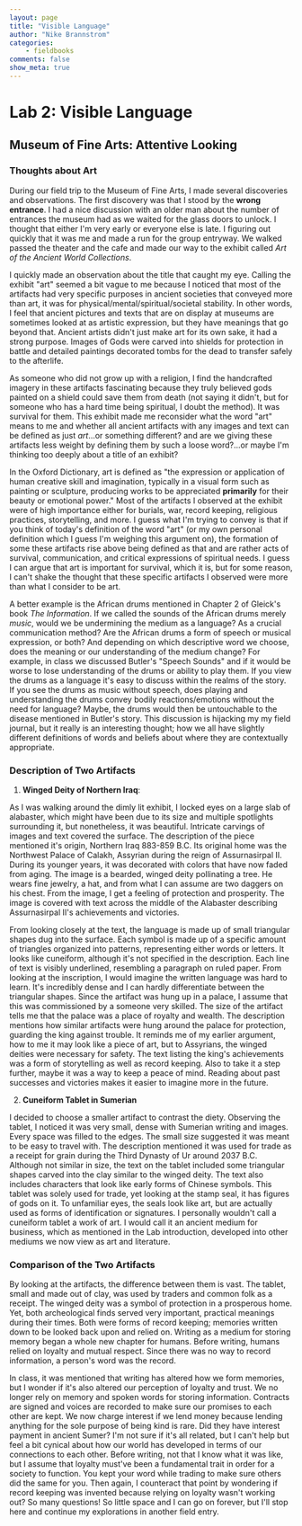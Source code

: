 ```yaml
---
layout: page  
title: "Visible Language"  
author: "Nike Brannstrom"  
categories:  
    - fieldbooks
comments: false  
show_meta: true
---
```


# Lab 2: Visible Language 

## Museum of Fine Arts: Attentive Looking

### Thoughts about Art

During our field trip to the Museum of Fine Arts, I made several discoveries and observations. The first discovery was that I stood by the **wrong entrance**. I had a nice discussion with an older man about the number of entrances the museum had as we waited for the glass doors to unlock. I thought that either I'm very early or everyone else is late. I figuring out quickly that it was me and made a run for the group entryway. We walked passed the theater and the cafe and made our way to the exhibit called *Art of the Ancient World Collections*.  

I quickly made an observation about the title that caught my eye. Calling the exhibit "art" seemed a bit vague to me because I noticed that most of the artifacts had very specific purposes in ancient societies that conveyed more than art, it was for physical/mental/spiritual/societal stability. In other words, I feel that ancient pictures and texts that are on display at museums are sometimes looked at as artistic expression, but they have meanings that go beyond that. Ancient artists didn't just make art for its own sake, it had a strong purpose. Images of Gods were carved into shields for protection in battle and detailed paintings decorated tombs for the dead to transfer safely to the afterlife. 

As someone who did not grow up with a religion, I find the handcrafted imagery in these artifacts fascinating because they truly believed gods painted on a shield could save them from death (not saying it didn't, but for someone who has a hard time being spiritual, I doubt the method). It was survival for them. This exhibit made me reconsider what the word "art" means to me and whether all ancient artifacts with any images and text can be defined as just *art*...or something different? and are we giving these artifacts less weight by defining them by such a loose word?...or maybe I'm thinking too deeply about a title of an exhibit? 

In the Oxford Dictionary, art is defined as "the expression or application of human creative skill and imagination, typically in a visual form such as painting or sculpture, producing works to be appreciated **primarily** for their beauty or emotional power." Most of the artifacts I observed at the exhibit were of high importance either for burials, war, record keeping, religious practices, storytelling, and more. I guess what I'm trying to convey is that if you think of today's definition of the word "art" (or my own personal definition which I guess I'm weighing this argument on), the formation of some these artifacts rise above being defined as that and are rather acts of survival, communication, and critical expressions of spiritual needs. I guess I can argue that art is important for survival, which it is, but for some reason, I can't shake the thought that these specific artifacts I observed were more than what I consider to be art. 

A better example is the African drums mentioned in Chapter 2 of Gleick's book *The Information*. If we called the sounds of the African drums merely *music*, would we be undermining the medium as a language? As a crucial communication method? Are the African drums a form of speech or musical expression, or both? And depending on which descriptive word we choose, does the meaning or our understanding of the medium change? For example, in class we discussed Butler's "Speech Sounds" and if it would be worse to lose understanding of the drums or ability to play them. If you view the drums as a language it's easy to discuss within the realms of the story. If you see the drums as music without speech, does playing and understanding the drums convey bodily reactions/emotions without the need for language? Maybe, the drums would then be untouchable to the disease mentioned in Butler's story. This discussion is hijacking my my field journal, but it really is an interesting thought; how we all have slightly different definitions of words and beliefs about where they are contextually appropriate. 

### Description of Two Artifacts

1. **Winged Deity of Northern Iraq**:

As I was walking around the dimly lit exhibit, I locked eyes on a large slab of alabaster, which might have been due to its size and multiple spotlights surrounding it, but nonetheless, it was beautiful. Intricate carvings of images and text covered the surface. The description of the piece mentioned it's origin, Northern Iraq 883-859 B.C. Its original home was the Northwest Palace of Calakh, Assyrian during the reign of Assurnasirpal II. During its younger years, it was decorated with colors that have now faded from aging. The image is a bearded, winged deity pollinating a tree. He wears fine jewelry, a hat, and from what I can assume are two daggers on his chest. From the image, I get a feeling of protection and prosperity. The image is covered with text across the middle of the Alabaster describing Assurnasirpal II's achievements and victories. 

From looking closely at the text, the language is made up of small triangular shapes dug into the surface. Each symbol is made up of a specific amount of triangles organized into patterns, representing either words or letters. It looks like cuneiform, although it's not specified in the description. Each line of text is visibly underlined, resembling a paragraph on ruled paper. From looking at the inscription, I would imagine the written language was hard to learn. It's incredibly dense and I can hardly differentiate between the triangular shapes. Since the artifact was hung up in a palace, I assume that this was commissioned by a someone very skilled. The size of the artifact tells me that the palace was a place of royalty and wealth. The description mentions how similar artifacts were hung around the palace for protection, guarding the king against trouble. It reminds me of my earlier argument, how to me it may look like a piece of art, but to Assyrians, the winged deities were necessary for safety. The text listing the king's achievements was a form of storytelling as well as record keeping. Also to take it a step further, maybe it was a way to keep a peace of mind. Reading about past successes and victories makes it easier to imagine more in the future.

2. **Cuneiform Tablet in Sumerian** 

I decided to choose a smaller artifact to contrast the diety. Observing the tablet, I noticed it was very small, dense with Sumerian writing and images. Every space was filled to the edges. The small size suggested it was meant to be easy to travel with. The description mentioned it was used for trade as a receipt for grain during the Third Dynasty of Ur around 2037 B.C. Although not similar in size, the text on the tablet included some triangular shapes carved into the clay similar to the winged deity. The text also includes characters that look like early forms of Chinese symbols. This tablet was solely used for trade, yet looking at the stamp seal, it has figures of gods on it. To unfamiliar eyes, the seals look like art, but are actually used as forms of identification or signatures. I personally wouldn't call a cuneiform tablet a work of art. I would call it an ancient medium for business, which as mentioned in the Lab introduction, developed into other mediums we now view as art and literature. 

### Comparison of the Two Artifacts

By looking at the artifacts, the difference between them is vast. The tablet, small and made out of clay, was used by traders and common folk as a receipt. The winged deity was a symbol of protection in a prosperous home. Yet, both archeological finds served very important, practical meanings during their times. Both were forms of record keeping; memories written down to be looked back upon and relied on. Writing as a medium for storing memory began a whole new chapter for humans. Before writing, humans relied on loyalty and mutual respect. Since there was no way to record information, a person's word was the record. 

In class, it was mentioned that writing has altered how we form memories, but I wonder if it's also altered our perception of loyalty and trust. We no longer rely on memory and spoken words for storing information. Contracts are signed and voices are recorded to make sure our promises to each other are kept. We now charge interest if we lend money because lending anything for the sole purpose of being kind is rare. Did they have interest payment in ancient Sumer? I'm not sure if it's all related, but I can't help but feel a bit cynical about how our world has developed in terms of our connections to each other. Before writing, not that I know what it was like, but I assume that loyalty must've been a fundamental trait in order for a society to function. You kept your word while trading to make sure others did the same for you. Then again, I counteract that point by wondering if record keeping was invented because relying on loyalty wasn't working out? So many questions! So little space and I can go on forever, but I'll stop here and continue my explorations in another field entry.    